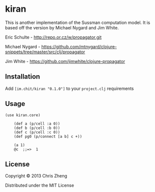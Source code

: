 # kiran

This is another implementation of the Sussman computation model. It is based off the version by Michael Nygard and Jim White.

Eric Schulte - http://repo.or.cz/w/propagator.git

Michael Nygard - https://github.com/mtnygard/clojure-snippets/tree/master/src/clj/propagator

Jim White - https://github.com/jimwhite/clojure-propagator


## Installation

Add `[im.chit/kiran "0.1.0"]` to your `project.clj` requirements 

## Usage

    (use kiran.core)

		(def a (p/cell :a 0))
		(def b (p/cell :b 0))
		(def c (p/cell :c 0))
		(def pg0 (p/connect [a b] c +))
		
		(a 1)
		@c  ;;=>  1

## License

Copyright © 2013 Chris Zheng

Distributed under the MIT License
